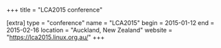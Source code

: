 +++
title = "LCA2015 conference"

[extra]
type = "conference"
name = "LCA2015"
begin = 2015-01-12
end = 2015-02-16
location = "Auckland, New Zealand"
website = "https://lca2015.linux.org.au/"
+++
